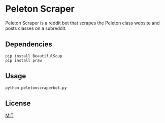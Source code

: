 # Peleton Scraper

Peleton Scraper is a reddit bot that scrapes the Peleton class website and posts classes on a subreddit.

## Dependencies

```
pip install BeautifulSoup
pip install praw
```

## Usage

```
python peletonscraperbot.py
```

## License
[MIT](https://choosealicense.com/licenses/mit/)
